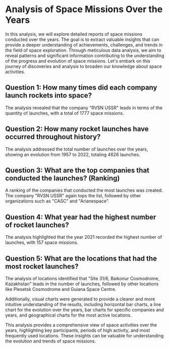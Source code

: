 # Analysis of Space Missions Over the Years
In this analysis, we will explore detailed reports of space missions conducted over the years. The goal is to extract valuable insights that can provide a deeper understanding of achievements, challenges, and trends in the field of space exploration. Through meticulous data analysis, we aim to reveal patterns and significant information contributing to the understanding of the progress and evolution of space missions. Let's embark on this journey of discoveries and analysis to broaden our knowledge about space activities.

## Question 1: How many times did each company launch rockets into space?
The analysis revealed that the company "RVSN USSR" leads in terms of the quantity of launches, with a total of 1777 space missions.

## Question 2: How many rocket launches have occurred throughout history?
The analysis addressed the total number of launches over the years, showing an evolution from 1957 to 2022, totaling 4626 launches.

## Question 3: What are the top companies that conducted the launches? (Ranking)
A ranking of the companies that conducted the most launches was created. The company "RVSN USSR" again tops the list, followed by other organizations such as "CASC" and "Arianespace".

## Question 4: What year had the highest number of rocket launches?
The analysis highlighted that the year 2021 recorded the highest number of launches, with 157 space missions.

## Question 5: What are the locations that had the most rocket launches?
The analysis of locations identified that "Site 31/6, Baikonur Cosmodrome, Kazakhstan" leads in the number of launches, followed by other locations like Plesetsk Cosmodrome and Guiana Space Centre.

Additionally, visual charts were generated to provide a clearer and more intuitive understanding of the results, including horizontal bar charts, a line chart for the evolution over the years, bar charts for specific companies and years, and geographical charts for the most active locations.

This analysis provides a comprehensive view of space activities over the years, highlighting key participants, periods of high activity, and most frequently used locations. These insights can be valuable for understanding the evolution and trends of space missions.
